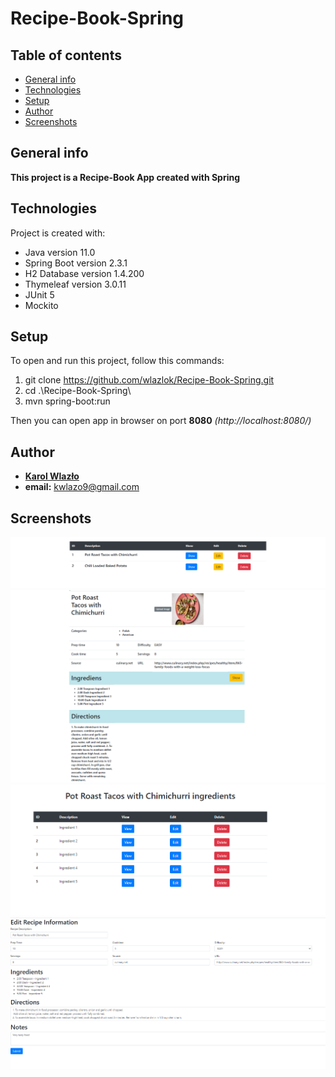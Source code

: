 # Recipe-Book-Spring
## Table of contents
* [General info](#general-info)
* [Technologies](#technologies)
* [Setup](#setup)
* [Author](#author)
* [Screenshots](#screenshots)

## General info
**This project is a Recipe-Book App created with Spring**

## Technologies
Project is created with:
* Java version 11.0
* Spring Boot version 2.3.1
* H2 Database version 1.4.200
* Thymeleaf version 3.0.11
* JUnit 5
* Mockito 

## Setup
To open and run this project, follow this commands:
1. git clone https://github.com/wlazlok/Recipe-Book-Spring.git
2. cd .\Recipe-Book-Spring\
3. mvn spring-boot:run

Then you can open app in browser on port **8080** *(http://localhost:8080/)*

## Author
* **[Karol Wlazło](https://github.com/wlazlok)**
* **email:** kwlazo9@gmail.com

## Screenshots
![Index page](./images/index.PNG)
![Show recipe page](./images/showRecipePage.PNG)
![Show ingredients of recipe page](./images/ingredientsOfRecipe.PNG)
![Edit recipe page](./images/editRecipe.PNG)
